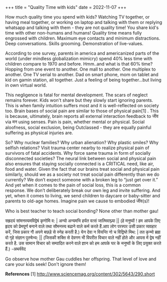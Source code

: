+++
title = "Quality Time with kids"
date = 2022-11-07
+++

How much quality time you spend with kids? Watching TV together, or having meal together, or working on laptop and talking with them or replying whatsapp and talking with them - they are not quality time! You share kid's time with other non-humans and humans!
Quality time means fully engrossed with children. Maximum eye contacts and minimum distractions. Deep conversations. Skills grooming. Demonstration of live-values.

According to one survey, parents in america and americanized parts of the world (under mindless globalization mimicry) spend 40% less time with children compare to 1970 and before.
Hmm..and what is that 60% time? Hopping from one event to another. One mall to another. One multiplex to another. One TV serial to another. Dad on smart phone, mom on tablet and kid on gamin station, all together. Just a feeling of being together...but living in own virtual world.

This negligence is fatal for mental development. The scars of neglect remains forever. Kids won't share but they slowly start ignoring parents. This is when family intuition suffers most and it is well-reflected on society too.
Brain bases of social pain are similar to those of physical pain[1] . This is because, ultimately, brain reports all external interaction feedback to जीव via मन using senses. Pain is pain, whether mental or physical. Social aloofness, social exclusion, being Outclassed - they are equally painful suffering as physical injuries are.

So? Why nuclear families? Why urban alienation? Why plastic smiles? Why selfish relations? Visit trauma center nearby to realize physical pain of survivors of fatal accidents. Why force same trauma in form of socially disconnected societies?
The neural link between social and physical pain also ensures that staying socially connected is a CRITICAL need, like air, food and water. Given the fact that our brains treat social and physical pain similarly, should we as a society not treat social pain differently than we do currently? We don’t expect someone with a broken leg to “just get over it.” And yet when it comes to the pain of social loss, this is a common response. We don’t deliberately break our own leg and invite suffering. And yet, when it comes to living, we send children to daycare or baby-sitter and parents to old-age homes. Imagine pain we cause to embodied जीव(s)! 

Who is best teacher to teach social bonding? None other than mother gau!

सह्रदयं सांमनस्यमविद्वेषं कृणोमि व: |
अन्यो अन्यमभि हर्यत वत्सं जात्मिवाघ्न्या ||
(हे मनुष्यों ! हम आपके लिए हृदय को प्रेमपूर्ण बनाने वाले तथा सौमनस्य बढाने वाले कर्म करते हैं.आप लोग परस्पर उसी प्रकार व्यवहार करें, जिस प्रकार गौ अपने बछड़े से स्नेह करती है.)
येन देवा न वियन्ति नो च विद्विष्ते मिथ: |
तत कृन्मो ब्रह्म वो गृहे संज्ञान पुरुषेभ्य: ||
(जिसकी शक्ति से देवगण भी विपरीत विचार वाले नहीं होते और आपस में द्वेष नहीं करते है. उस सामान विचार को सम्पादित करने वाले ज्ञान को हम आपके घर के मनुष्यों के लिए प्रयुक्त करते हैं.)
-अथर्ववेद

Go observe how mother Gau cuddles her offspring. That level of love and care your kids seek! Don't ignore them!

**References**
[1] http://www.sciencemag.org/content/302/5643/290.short